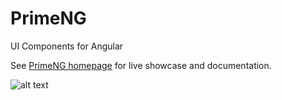 # PrimeNG
UI Components for Angular

See [PrimeNG homepage](http://www.primefaces.org/primeng) for live showcase and documentation.

![alt text](http://www.primefaces.org/primeng/showcase/resources/images/primeng-sidebar.svg "PrimeNG")